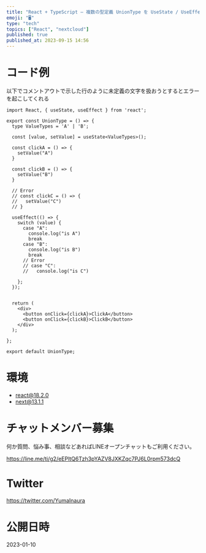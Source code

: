 ```yaml
---
title: "React + TypeScript – 複数の型定義 UnionType を UseState / UseEffectで使う"
emoji: "🖥"
type: "tech"
topics: ["React", "nextcloud"]
published: true
published_at: 2023-09-15 14:56
---
```


# コード例

以下でコメントアウトで示した行のように未定義の文字を扱おうとするとエラーを起こしてくれる

```tsx
import React, { useState, useEffect } from 'react';

export const UnionType = () => {
  type ValueTypes = 'A' | 'B';

  const [value, setValue] = useState<ValueTypes>();

  const clickA = () => {
    setValue("A")
  }

  const clickB = () => {
    setValue("B")
  }

  // Error
  // const clickC = () => {
  //   setValue("C")
  // }

  useEffect(() => {
    switch (value) {
      case "A":
        console.log("is A")
        break
      case "B":
        console.log("is B")
        break
      // Error
      // case "C":
      //   console.log("is C")

    };
  });


  return (
    <div>
      <button onClick={clickA}>ClickA</button>
      <button onClick={clickB}>ClickB</button>
    </div>
  );

};

export default UnionType;
```

# 環境

- react@18.2.0
- next@13.1.1


# チャットメンバー募集


何か質問、悩み事、相談などあればLINEオープンチャットもご利用ください。

https://line.me/ti/g2/eEPltQ6Tzh3pYAZV8JXKZqc7PJ6L0rpm573dcQ


# Twitter

https://twitter.com/YumaInaura


# 公開日時

2023-01-10
